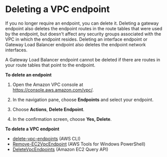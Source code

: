 # Deleting a VPC endpoint<a name="delete-vpc-endpoint"></a>

If you no longer require an endpoint, you can delete it\. Deleting a gateway endpoint also deletes the endpoint routes in the route tables that were used by the endpoint, but doesn't affect any security groups associated with the VPC in which the endpoint resides\. Deleting an interface endpoint or Gateway Load Balancer endpoint also deletes the endpoint network interfaces\.

A Gateway Load Balancer endpoint cannot be deleted if there are routes in your route tables that point to the endpoint\.

**To delete an endpoint**

1. Open the Amazon VPC console at [https://console\.aws\.amazon\.com/vpc/](https://console.aws.amazon.com/vpc/)\.

1. In the navigation pane, choose **Endpoints** and select your endpoint\.

1. Choose **Actions**, **Delete Endpoint**\. 

1. In the confirmation screen, choose **Yes, Delete**\.

**To delete a VPC endpoint**
+ [delete\-vpc\-endpoints](https://docs.aws.amazon.com/cli/latest/reference/ec2/delete-vpc-endpoints.html) \(AWS CLI\)
+ [Remove\-EC2VpcEndpoint](https://docs.aws.amazon.com/powershell/latest/reference/items/Remove-EC2VpcEndpoint.html) \(AWS Tools for Windows PowerShell\)
+ [DeleteVpcEndpoints](https://docs.aws.amazon.com/AWSEC2/latest/APIReference/ApiReference-query-DeleteVpcEndpoints.html) \(Amazon EC2 Query API\)